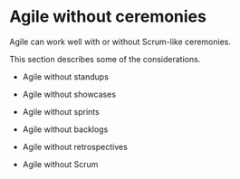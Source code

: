 # Agile without ceremonies

Agile can work well with or without Scrum-like ceremonies. 

This section describes some of the considerations.

* Agile without standups

* Agile without showcases

* Agile without sprints

* Agile without backlogs

* Agile without retrospectives

* Agile without Scrum
